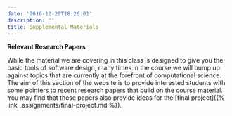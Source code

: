 ```yaml
---
date: '2016-12-29T18:26:01'
description: ''
title: Supplemental Materials
---
```


**Relevant Research Papers**


While the material we are covering in this class is designed to give you the
basic tools of software design, many times in the course we will bump up
against topics that are currently at the forefront of computational science.
The aim of this section of the website is to provide interested students with
some pointers to recent research papers that build on the course material. You
may find that these papers also provide ideas for the [final
project]({% link _assignments/final-project.md %}).

